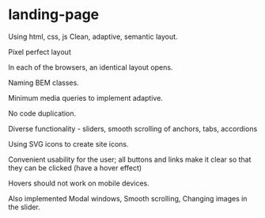 # landing-page
Using html, css, js
Clean, adaptive, semantic layout.

Pixel perfect layout

In each of the browsers, an identical layout opens.

Naming BEM classes.

Minimum media queries to implement adaptive.

No code duplication.

Diverse functionality - sliders, smooth scrolling of anchors, tabs,
accordions

Using SVG icons to create site icons.

Convenient usability for the user; all buttons and links make it clear
so that they can be clicked (have a hover effect)

Hovers should not work on mobile devices.

Also implemented
Modal windows, Smooth scrolling, Changing images in the slider.
